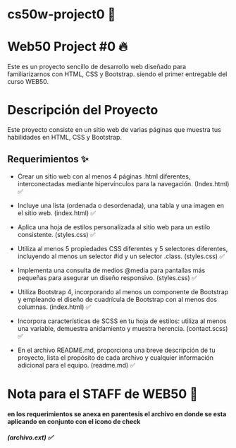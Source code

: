 # cs50w-project0 📏

# Web50 Project #0 🔥 
 
Este es un proyecto sencillo de desarrollo web diseñado para familiarizarnos con HTML, CSS y Bootstrap. siendo el primer entregable del curso WEB50. 

# Descripción del Proyecto

Este proyecto consiste en un sitio web de varias páginas que muestra tus habilidades en HTML, CSS y Bootstrap. 


## Requerimientos ✨

-  Crear un sitio web con al menos 4 páginas .html diferentes, interconectadas mediante hipervínculos para la navegación. (Index.html) ✅

- Incluye una lista (ordenada o desordenada), una tabla y una imagen en el sitio web. (index.html) ✅

- Aplica una hoja de estilos personalizada al sitio web para un estilo consistente. (styles.css) ✅

- Utiliza al menos 5 propiedades CSS diferentes y 5 selectores diferentes, incluyendo al menos un selector #id y un selector .class. (styles.css) ✅

- Implementa una consulta de medios @media para pantallas más pequeñas para asegurar un diseño responsivo. (styles.css) ✅

- Utiliza Bootstrap 4, incorporando al menos un componente de Bootstrap y empleando el diseño de cuadrícula de Bootstrap con al menos dos columnas. (index.html) ✅

- Incorpora características de SCSS en tu hoja de estilos: utiliza al menos una variable, demuestra anidamiento y muestra herencia. (contact.scss) ✅

- En el archivo README.md, proporciona una breve descripción de tu proyecto, lista el propósito de cada archivo y cualquier información adicional para el equipo. (readme.md) ✅

# Nota para el STAFF de WEB50 📝
#### en los requerimientos se anexa en parentesis el archivo en donde se esta aplicando en conjunto con el icono de check

  ##### (archivo.ext) ✅  